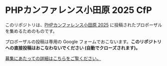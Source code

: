# PHPカンファレンス小田原 2025 CfP

このリポジトリは、[PHPカンファレンス小田原 2025](https://phpcon-odawara.jp/2025/) に投稿されたプロポーザルを集めるためのものです。

プロポーザルの投稿は専用の Google フォームでおこないます。**このリポジトリへの直接投稿はおこなわないでください (自動でクローズされます)。**

[募集にあたっての詳細はこちらをご覧ください。](https://note.com/phpcon_odawara/n/n8e0a767970e9)
